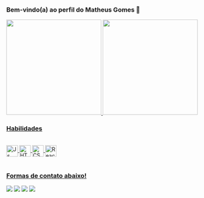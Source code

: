 ### Bem-vindo(a) ao perfil do Matheus Gomes 👾

 <div align="center">
   <a href="https://github.com/matheus369k">
    
   <img height="250" src="https://github-readme-stats.vercel.app/api?username=matheus369k&theme=tokyonight"/>
   <img height="250" src="https://github-readme-stats.vercel.app/api/top-langs/?username=matheus369k&theme=tokyonight"/>
</div>

### Habilidades
<div style="display: inline_block"><br>
  <img align="center" alt="Js" height="30" src="https://img.shields.io/badge/JavaScript-F7DF1E?style=for-the-badge&logo=javascript&logoColor=black">
  <img align="center" alt="HTML" height="30" src="https://img.shields.io/badge/HTML5-E34F26?style=for-the-badge&logo=html5&logoColor=white">
  <img align="center" alt="CSS" height="30" src="https://img.shields.io/badge/CSS3-1572B6?style=for-the-badge&logo=css3&logoColor=white">
  <img align="center" alt="React" height="30" src="https://img.shields.io/badge/React-20232A?style=for-the-badge&logo=react&logoColor=61DAFB">
</div>

<br>
 
### Formas de contato abaixo!
 
<div>
  <a href="https://instagram.com/matheus543890" target="_blank"><img src="https://img.shields.io/badge/-Instagram-%23E4405F?style=for-the-badge&logo=instagram&logoColor=white" target="_blank"></a>
 <a href="https://discordapp.com/users/ghome/" target="_blank"><img src="https://img.shields.io/badge/Discord-7289DA?style=for-the-badge&logo=discord&logoColor=white" target="_blank"></a> 
  <a href = "mailto:matheus.360kbr@gmail.com"><img src="https://img.shields.io/badge/-Gmail-%23333?style=for-the-badge&logo=gmail&logoColor=white" target="_blank"></a>
  <a href="https://www.linkedin.com/in/matheus-gomes-6824a7274" target="_blank"><img src="https://img.shields.io/badge/-LinkedIn-%230077B5?style=for-the-badge&logo=linkedin&logoColor=white" target="_blank"></a>
</div>
